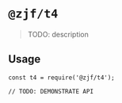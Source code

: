 # `@zjf/t4`

> TODO: description

## Usage

```
const t4 = require('@zjf/t4');

// TODO: DEMONSTRATE API
```
